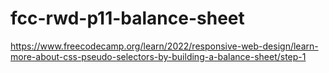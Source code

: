 # fcc-rwd-p11-balance-sheet
https://www.freecodecamp.org/learn/2022/responsive-web-design/learn-more-about-css-pseudo-selectors-by-building-a-balance-sheet/step-1
